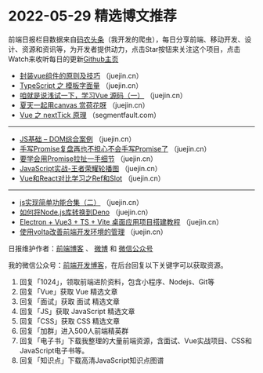 # 2022-05-29 精选博文推荐

前端日报栏目数据来自[码农头条](https://toutiao.qdkfweb.cn/)（我开发的爬虫），每日分享前端、移动开发、设计、资源和资讯等，为开发者提供动力，点击Star按钮来关注这个项目，点击Watch来收听每日的更新[Github主页](https://github.com/kujian/frontendDaily)
* [封装vue组件的原则及技巧](https://juejin.cn/post/7102700547811704840) （juejin.cn）
* [TypeScript 之 模板字面量](https://juejin.cn/post/7102599579069054989) （juejin.cn）
* [咱就是说浅试一下，学习Vue 源码（一）](https://juejin.cn/post/7102697966695088158) （juejin.cn）
* [夏天一起用canvas 赏荷花呀](https://juejin.cn/post/7102596882232246285) （juejin.cn）
* [Vue 之 nextTick 原理](https://segmentfault.com/a/1190000041909871) （segmentfault.com）

***
* [JS基础 &#8211; DOM综合案例](https://juejin.cn/post/7102580674946662413) （juejin.cn）
* [手写Promise复盘再也不担心不会手写Promise了](https://juejin.cn/post/7102708871763853348) （juejin.cn）
* [要学会用Promise拉扯一手细节](https://juejin.cn/post/7102703565566640136) （juejin.cn）
* [JavaScript实战-王者荣耀轮播图](https://juejin.cn/post/7102697533742252062) （juejin.cn）
* [Vue和React对比学习之Ref和Slot](https://juejin.cn/post/7102694839640129566) （juejin.cn）

***
* [js实现简单功能合集（二）](https://juejin.cn/post/7102692017586585631) （juejin.cn）
* [如何将Node.js库转换到Deno](https://juejin.cn/post/7102688617973481509) （juejin.cn）
* [Electron + Vue3 + TS + Vite 桌面应用项目搭建教程](https://juejin.cn/post/7102681636096966687) （juejin.cn）
* [使用volta改善前端开发环境的管理](https://juejin.cn/post/7102627615172722702) （juejin.cn）

日报维护作者：[前端博客](https://qdkfweb.cn/) 、 [微博](http://weibo.com/kujian) 和 [微信公众号](https://open.weixin.qq.com/qr/code?username=caibaojian_com)

我的微信公众号：[前端开发博客](https://open.weixin.qq.com/qr/code?username=caibaojian_com)，在后台回复以下关键字可以获取资源。

1. 回复「1024」，领取前端进阶资料，包含小程序、Nodejs、Git等
2. 回复「Vue」获取 Vue 精选文章
3. 回复「面试」获取 面试 精选文章
4. 回复「JS」获取 JavaScript 精选文章
5. 回复「CSS」获取 CSS 精选文章
6. 回复「加群」进入500人前端精英群
7. 回复「电子书」下载我整理的大量前端资源，含面试、Vue实战项目、CSS和JavaScript电子书等。
8. 回复「知识点」下载高清JavaScript知识点图谱